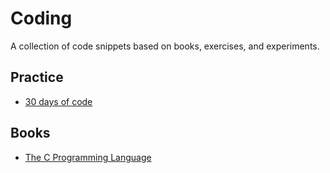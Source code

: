 # Coding
A collection of code snippets based on books, exercises, and experiments.

## Practice
- [30 days of code](30-days-of-code/README.md)

## Books
- [The C Programming Language](/the-c-programming-language)
